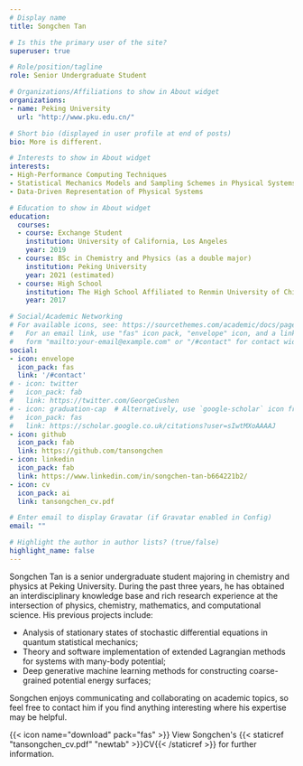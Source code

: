 ```yaml
---
# Display name
title: Songchen Tan

# Is this the primary user of the site?
superuser: true

# Role/position/tagline
role: Senior Undergraduate Student

# Organizations/Affiliations to show in About widget
organizations:
- name: Peking University
  url: "http://www.pku.edu.cn/"

# Short bio (displayed in user profile at end of posts)
bio: More is different.

# Interests to show in About widget
interests:
- High-Performance Computing Techniques
- Statistical Mechanics Models and Sampling Schemes in Physical Systems
- Data-Driven Representation of Physical Systems

# Education to show in About widget
education:
  courses:
  - course: Exchange Student
    institution: University of California, Los Angeles
    year: 2019
  - course: BSc in Chemistry and Physics (as a double major)
    institution: Peking University
    year: 2021 (estimated)
  - course: High School
    institution: The High School Affiliated to Renmin University of China
    year: 2017

# Social/Academic Networking
# For available icons, see: https://sourcethemes.com/academic/docs/page-builder/#icons
#   For an email link, use "fas" icon pack, "envelope" icon, and a link in the
#   form "mailto:your-email@example.com" or "/#contact" for contact widget.
social:
- icon: envelope
  icon_pack: fas
  link: '/#contact'
# - icon: twitter
#   icon_pack: fab
#   link: https://twitter.com/GeorgeCushen
# - icon: graduation-cap  # Alternatively, use `google-scholar` icon from `ai` icon pack
#   icon_pack: fas
#   link: https://scholar.google.co.uk/citations?user=sIwtMXoAAAAJ
- icon: github
  icon_pack: fab
  link: https://github.com/tansongchen
- icon: linkedin
  icon_pack: fab
  link: https://www.linkedin.com/in/songchen-tan-b664221b2/
- icon: cv
  icon_pack: ai
  link: tansongchen_cv.pdf

# Enter email to display Gravatar (if Gravatar enabled in Config)
email: ""

# Highlight the author in author lists? (true/false)
highlight_name: false
---
```


Songchen Tan is a senior undergraduate student majoring in chemistry and physics at Peking University. During the past three years, he has obtained an interdisciplinary knowledge base and rich research experience at the intersection of physics, chemistry, mathematics, and computational science. His previous projects include:

- Analysis of stationary states of stochastic differential equations in quantum statistical mechanics;
- Theory and software implementation of extended Lagrangian methods for systems with many-body potential;
- Deep generative machine learning methods for constructing coarse-grained potential energy surfaces;

Songchen enjoys communicating and collaborating on academic topics, so feel free to contact him if you find anything interesting where his expertise may be helpful.

{{< icon name="download" pack="fas" >}} View Songchen's {{< staticref "tansongchen_cv.pdf" "newtab" >}}CV{{< /staticref >}} for further information.
